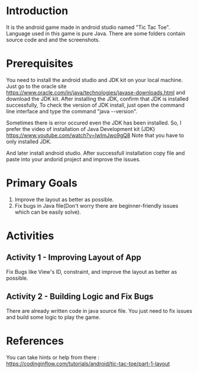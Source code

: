 # Introduction

It is the android game made in android studio named "Tic Tac Toe". Language used in this game is pure Java. There are some folders contain source code and  and the screenshots.


# Prerequisites

You need to install the android studio and JDK kit on your local machine. Just go to the oracle site https://www.oracle.com/in/java/technologies/javase-downloads.html and download the JDK kit. After installing the JDK, confirm that JDK is installed successfully, To check the version of JDK install, just open the command line interface and type the command "java --version". 

Sometimes there is error occured even the JDK has been installed. So, I prefer the video of installation of Java Development kit (JDK) https://www.youtube.com/watch?v=IwImJwo9gQ8
Note that you have to only installed JDK. 


And later install android studio.
After successfull installation copy file and paste into your andorid project and improve the issues.


# Primary Goals

1. Improve the layout as better as possible.
2. Fix bugs in Java file(Don't worry there are beginner-friendly issues which can be easily solve).

# Activities

## Activity 1 - Improving Layout of App

Fix Bugs like View's ID, constraint, and improve the layout as better as possible.

## Activity 2 - Building Logic and Fix Bugs

There are already written code in java source file. You just need to fix issues and build some logic to play the game.

# References

You can take hints or help from there : https://codinginflow.com/tutorials/android/tic-tac-toe/part-1-layout
